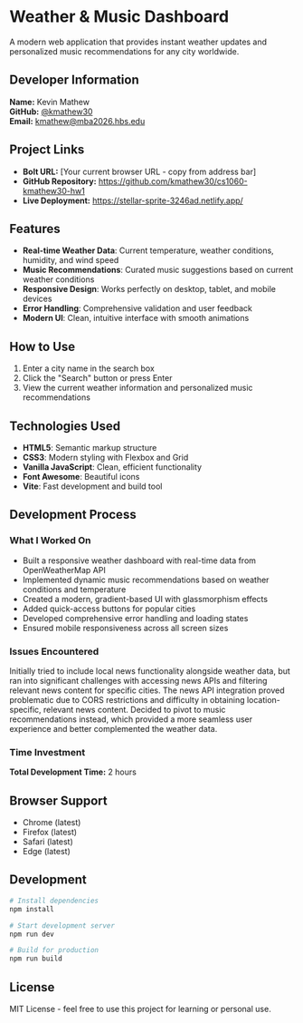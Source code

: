 # Weather & Music Dashboard

A modern web application that provides instant weather updates and personalized music recommendations for any city worldwide.

## Developer Information

**Name:** Kevin Mathew  
**GitHub:** [@kmathew30](https://github.com/kmathew30)  
**Email:** kmathew@mba2026.hbs.edu  

## Project Links
- **Bolt URL:** [Your current browser URL - copy from address bar]
- **GitHub Repository:** https://github.com/kmathew30/cs1060-kmathew30-hw1
- **Live Deployment:** https://stellar-sprite-3246ad.netlify.app/

## Features

- **Real-time Weather Data**: Current temperature, weather conditions, humidity, and wind speed
- **Music Recommendations**: Curated music suggestions based on current weather conditions
- **Responsive Design**: Works perfectly on desktop, tablet, and mobile devices
- **Error Handling**: Comprehensive validation and user feedback
- **Modern UI**: Clean, intuitive interface with smooth animations

## How to Use

1. Enter a city name in the search box
2. Click the "Search" button or press Enter
3. View the current weather information and personalized music recommendations

## Technologies Used

- **HTML5**: Semantic markup structure
- **CSS3**: Modern styling with Flexbox and Grid
- **Vanilla JavaScript**: Clean, efficient functionality
- **Font Awesome**: Beautiful icons
- **Vite**: Fast development and build tool

## Development Process

### What I Worked On
- Built a responsive weather dashboard with real-time data from OpenWeatherMap API
- Implemented dynamic music recommendations based on weather conditions and temperature
- Created a modern, gradient-based UI with glassmorphism effects
- Added quick-access buttons for popular cities
- Developed comprehensive error handling and loading states
- Ensured mobile responsiveness across all screen sizes

### Issues Encountered
Initially tried to include local news functionality alongside weather data, but ran into significant challenges with accessing news APIs and filtering relevant news content for specific cities. The news API integration proved problematic due to CORS restrictions and difficulty in obtaining location-specific, relevant news content. Decided to pivot to music recommendations instead, which provided a more seamless user experience and better complemented the weather data.

### Time Investment
**Total Development Time:** 2 hours

## Browser Support

- Chrome (latest)
- Firefox (latest)
- Safari (latest)
- Edge (latest)

## Development

```bash
# Install dependencies
npm install

# Start development server
npm run dev

# Build for production
npm run build
```

## License

MIT License - feel free to use this project for learning or personal use.